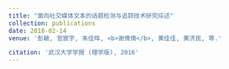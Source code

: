 ```yaml
---
title: "面向社交媒体文本的话题检测与追踪技术研究综述"
collection: publications
date: 2018-02-14
venue: '彭敏, 官宸宇, 朱佳晖, <b>谢倩倩</b>, 黄佳佳, 黄济民, 等.'

citation: '武汉大学学报 (理学版), 2016'
---
```

